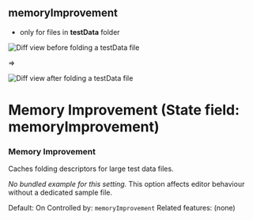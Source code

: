 ## memoryImprovement

* only for files in **testData** folder

![Diff view before folding a testData file](https://github.com/AntoniRokitnicki/AdvancedExpressionFolding/assets/3055326/89ccca5b-92ce-47ad-b051-7eabb39f94c2)

=>

![Diff view after folding a testData file](https://github.com/AntoniRokitnicki/AdvancedExpressionFolding/assets/3055326/440c30a8-1088-4e6a-bf25-bde6627aa7af)

# Memory Improvement (State field: memoryImprovement)

### Memory Improvement
Caches folding descriptors for large test data files.

_No bundled example for this setting._
This option affects editor behaviour without a dedicated sample file.

Default: On
Controlled by: `memoryImprovement`
Related features: (none)
